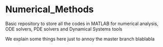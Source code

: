 # Numerical_Methods
Basic repository to store all the codes in MATLAB for numerical analysis, ODE solvers, PDE solvers and Dynamical Systems tools

We explain some things here just to annoy the master branch blablabla
